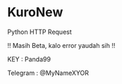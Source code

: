 # KuroNew
Python HTTP Request

!! Masih Beta, kalo error yaudah sih !!

KEY : Panda99

Telegram : @MyNameXYOR
